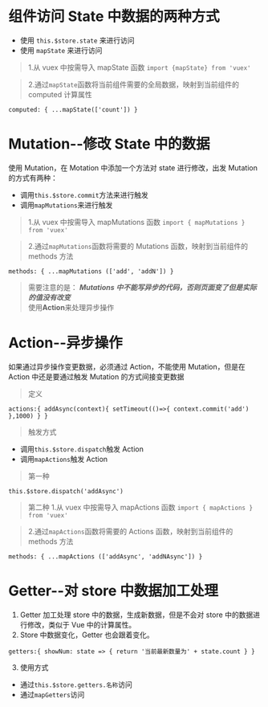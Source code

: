 # 组件访问 State 中数据的两种方式

- 使用 `this.$store.state` 来进行访问
- 使用 `mapState` 来进行访问

> 1.从 vuex 中按需导入 mapState 函数
> `import {mapState} from 'vuex'`

> 2.通过`mapState`函数将当前组件需要的全局数据，映射到当前组件的 computed 计算属性

```vue
computed: { ...mapState(['count']) }
```

# Mutation--修改 State 中的数据

使用 Mutation，在 Motation 中添加一个方法对 state 进行修改，出发 Mutation 的方式有两种：

- 调用`this.$store.commit`方法来进行触发
- 调用`mapMutations`来进行触发

> 1.从 vuex 中按需导入 mapMutations 函数
> `import { mapMutations } from 'vuex'`

> 2.通过`mapMutations`函数将需要的 Mutations 函数，映射到当前组件的 methods 方法

```vue
methods: { ...mapMutations (['add', 'addN']) }
```

> 需要注意的是：
> **_Mutations 中不能写异步的代码，否则页面变了但是实际的值没有改变_**  
> 使用**Action**来处理异步操作

# Action--异步操作

如果通过异步操作变更数据，必须通过 Action，不能使用 Mutation，但是在 Action 中还是要通过触发 Mutation 的方式间接变更数据

> 定义

```vue
actions:{ addAsync(context){ setTimeout(()=>{ context.commit('add') },1000) } }
```

> 触发方式

- 调用`this.$store.dispatch`触发 Action
- 调用`mapActions`触发 Action

> 第一种

```vue
this.$store.dispatch('addAsync')
```

> 第二种 1.从 vuex 中按需导入 mapActions 函数
> `import { mapActions } from 'vuex'`

> 2.通过`mapActions`函数将需要的 Actions 函数，映射到当前组件的 methods 方法

```vue
methods: { ...mapActions (['addAsync', 'addNAsync']) }
```

# Getter--对 store 中数据加工处理

1. Getter 加工处理 store 中的数据，生成新数据，但是不会对 store 中的数据进行修改，类似于 Vue 中的计算属性。
2. Store 中数据变化，Getter 也会跟着变化。

```vue
getters:{ showNum: state => { return '当前最新数量为' + state.count } }
```

3. 使用方式

- 通过`this.$store.getters.名称`访问
- 通过`mapGetters`访问

